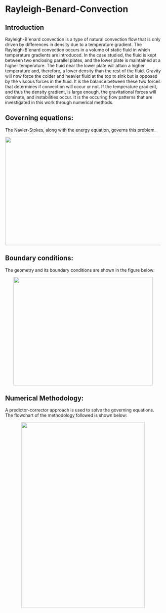 # Rayleigh-Benard-Convection
## Introduction
Rayleigh-B´enard convection is a type of natural convection flow that is only driven by differences in density due to a temperature gradient. The Rayleigh-B´enard convection occurs in a volume of static fluid in which temperature gradients are introduced. In the case studied, the fluid is kept between two enclosing
parallel plates, and the lower plate is maintained at a higher temperature. The fluid near the lower plate will attain a higher temperature and, therefore, a lower density than the rest of the fluid. Gravity will now force the colder and heavier fluid at the top to sink but is opposed by the viscous forces in the fluid. It is the balance between these two forces that determines if convection will occur or not. If the temperature gradient, and thus the density gradient, is large enough, the gravitational forces will dominate, and instabilities occur. It is the occuring flow patterns that are investigated in this work through numerical methods.

## Governing equations:
The Navier-Stokes, along with the energy equation, governs this problem. 
<div align = "center">
<img src = "https://github.com/bvrsr3/Computational-Fluid-Dynamics/assets/137035712/7b4395ad-a990-4996-b145-ce9af7677788" width = "550" height = "350">
</div>

## Boundary conditions:
The geometry and its boundary conditions are shown in the figure below:
<div align = "center">
<img src = "https://github.com/bvrsr3/Computational-Fluid-Dynamics/assets/137035712/805d9dac-be8e-455b-8ac6-be2aee78478d" width = "450" height = "350">
</div>

## Numerical Methodology:
A predictor-corrector approach is used to solve the governing equations. The flowchart of the methodology followed is shown below:
<div align = "center">
<img src = "https://github.com/bvrsr3/Computational-Fluid-Dynamics/assets/137035712/68be7cc8-ebd9-4d91-b804-1ab887d91dde" width = "400" height = "600">
</div>
